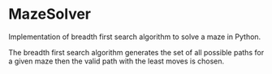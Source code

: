 # MazeSolver

Implementation of breadth first search algorithm to solve a maze in Python.

The breadth first search algorithm generates the set of all possible paths for a given maze then the valid path with the least moves is chosen.
